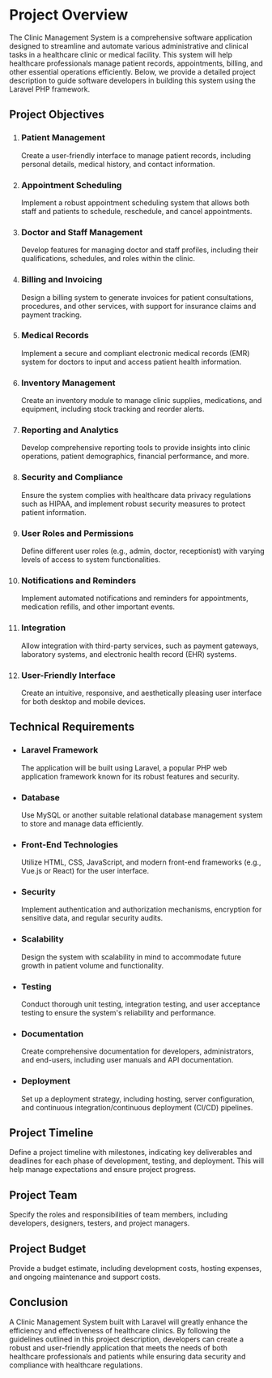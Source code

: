 <head>
    <title>Clinic Management System</title>
</head>
<body>
    <h1>Project Overview</h1>
    <p>The Clinic Management System is a comprehensive software application designed to streamline and automate various administrative and clinical tasks in a healthcare clinic or medical facility. This system will help healthcare professionals manage patient records, appointments, billing, and other essential operations efficiently. Below, we provide a detailed project description to guide software developers in building this system using the Laravel PHP framework.</p>
    <h2>Project Objectives</h2>
    <ol>
        <li>
            <h3>Patient Management</h3>
            <p>Create a user-friendly interface to manage patient records, including personal details, medical history, and contact information.</p>
        </li>
        <li>
            <h3>Appointment Scheduling</h3>
            <p>Implement a robust appointment scheduling system that allows both staff and patients to schedule, reschedule, and cancel appointments.</p>
        </li>
        <li>
            <h3>Doctor and Staff Management</h3>
            <p>Develop features for managing doctor and staff profiles, including their qualifications, schedules, and roles within the clinic.</p>
        </li>
        <li>
            <h3>Billing and Invoicing</h3>
            <p>Design a billing system to generate invoices for patient consultations, procedures, and other services, with support for insurance claims and payment tracking.</p>
        </li>
        <li>
            <h3>Medical Records</h3>
            <p>Implement a secure and compliant electronic medical records (EMR) system for doctors to input and access patient health information.</p>
        </li>
        <li>
            <h3>Inventory Management</h3>
            <p>Create an inventory module to manage clinic supplies, medications, and equipment, including stock tracking and reorder alerts.</p>
        </li>
        <li>
            <h3>Reporting and Analytics</h3>
            <p>Develop comprehensive reporting tools to provide insights into clinic operations, patient demographics, financial performance, and more.</p>
        </li>
        <li>
            <h3>Security and Compliance</h3>
            <p>Ensure the system complies with healthcare data privacy regulations such as HIPAA, and implement robust security measures to protect patient information.</p>
        </li>
        <li>
            <h3>User Roles and Permissions</h3>
            <p>Define different user roles (e.g., admin, doctor, receptionist) with varying levels of access to system functionalities.</p>
        </li>
        <li>
            <h3>Notifications and Reminders</h3>
            <p>Implement automated notifications and reminders for appointments, medication refills, and other important events.</p>
        </li>
        <li>
            <h3>Integration</h3>
            <p>Allow integration with third-party services, such as payment gateways, laboratory systems, and electronic health record (EHR) systems.</p>
        </li>
        <li>
            <h3>User-Friendly Interface</h3>
            <p>Create an intuitive, responsive, and aesthetically pleasing user interface for both desktop and mobile devices.</p>
        </li>
    </ol>
    <h2>Technical Requirements</h2>
    <ul>
        <li>
            <h3>Laravel Framework</h3>
            <p>The application will be built using Laravel, a popular PHP web application framework known for its robust features and security.</p>
        </li>
        <li>
            <h3>Database</h3>
            <p>Use MySQL or another suitable relational database management system to store and manage data efficiently.</p>
        </li>
        <li>
            <h3>Front-End Technologies</h3>
            <p>Utilize HTML, CSS, JavaScript, and modern front-end frameworks (e.g., Vue.js or React) for the user interface.</p>
        </li>
        <li>
            <h3>Security</h3>
            <p>Implement authentication and authorization mechanisms, encryption for sensitive data, and regular security audits.</p>
        </li>
        <li>
            <h3>Scalability</h3>
            <p>Design the system with scalability in mind to accommodate future growth in patient volume and functionality.</p>
        </li>
        <li>
            <h3>Testing</h3>
            <p>Conduct thorough unit testing, integration testing, and user acceptance testing to ensure the system's reliability and performance.</p>
        </li>
        <li>
            <h3>Documentation</h3>
            <p>Create comprehensive documentation for developers, administrators, and end-users, including user manuals and API documentation.</p>
        </li>
        <li>
            <h3>Deployment</h3>
            <p>Set up a deployment strategy, including hosting, server configuration, and continuous integration/continuous deployment (CI/CD) pipelines.</p>
        </li>
    </ul>
    <h2>Project Timeline</h2>
    <p>Define a project timeline with milestones, indicating key deliverables and deadlines for each phase of development, testing, and deployment. This will help manage expectations and ensure project progress.</p>
    <h2>Project Team</h2>
    <p>Specify the roles and responsibilities of team members, including developers, designers, testers, and project managers.</p>
    <h2>Project Budget</h2>
    <p>Provide a budget estimate, including development costs, hosting expenses, and ongoing maintenance and support costs.</p>
    <h2>Conclusion</h2>
    <p>A Clinic Management System built with Laravel will greatly enhance the efficiency and effectiveness of healthcare clinics. By following the guidelines outlined in this project description, developers can create a robust and user-friendly application that meets the needs of both healthcare professionals and patients while ensuring data security and compliance with healthcare regulations.</p>
</body>